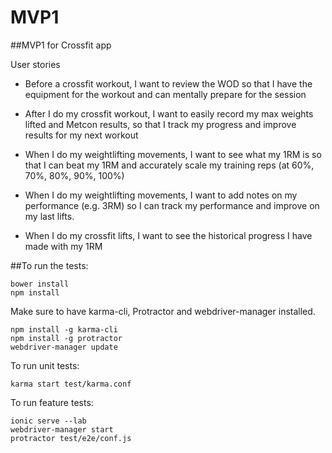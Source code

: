 # MVP1

##MVP1 for Crossfit app

User stories

* Before a crossfit workout, I want to review the WOD so that I have the equipment for the workout and can mentally prepare for the session

* After I do my crossfit workout, I want to easily record my max weights lifted and Metcon results, so that I track my progress and improve results for my next workout

* When I do my weightlifting movements, I want to see what my 1RM is so that I can beat my 1RM and accurately scale my training reps (at 60%, 70%, 80%, 90%, 100%) 

* When I do my weightlifting movements, I want to add notes on my performance (e.g. 3RM) so I can track my performance and improve on my last lifts.

* When I do my crossfit lifts, I want to see the historical progress I have made with my 1RM




##To run the tests:

```
bower install
npm install
```

Make sure to have karma-cli, Protractor and webdriver-manager installed.
```
npm install -g karma-cli
npm install -g protractor
webdriver-manager update
```

To run unit tests:
```
karma start test/karma.conf
```

To run feature tests:
```
ionic serve --lab
webdriver-manager start
protractor test/e2e/conf.js
```
